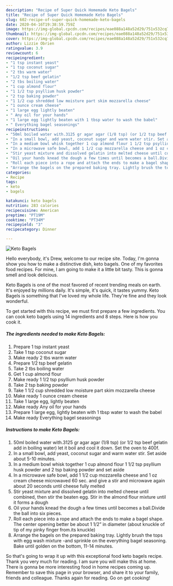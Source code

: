 ```yaml
---
description: "Recipe of Super Quick Homemade Keto Bagels"
title: "Recipe of Super Quick Homemade Keto Bagels"
slug: 602-recipe-of-super-quick-homemade-keto-bagels
date: 2020-04-16T19:38:59.759Z
image: https://img-global.cpcdn.com/recipes/eae088a148a52d29/751x532cq70/keto-bagels-recipe-main-photo.jpg
thumbnail: https://img-global.cpcdn.com/recipes/eae088a148a52d29/751x532cq70/keto-bagels-recipe-main-photo.jpg
cover: https://img-global.cpcdn.com/recipes/eae088a148a52d29/751x532cq70/keto-bagels-recipe-main-photo.jpg
author: Lizzie Obrien
ratingvalue: 3.9
reviewcount: 6
recipeingredient:
- "1 tsp instant yeast"
- "1 tsp coconut sugar"
- "2 tbs warm water"
- "1/2 tsp beef gelatin"
- "2 tbs boiling water"
- "1 cup almond flour"
- "1 1/2 tsp psyllium husk powder"
- "2 tsp baking powder"
- "1 1/2 cup shredded low moisture part skim mozzarella cheese"
- "1 ounce cream cheese"
- "1 large egg lightly beaten"
- " Any oil for your hands"
- "1 large egg lightly beaten with 1 tbsp water to wash the babel"
- " Everything bagel seasonings"
recipeinstructions:
- "50ml boiled water with.3125 gr agar agar (1/8 tsp) (or 1/2 tsp beef gelatin add in boiling water) let it boil and cool it down. Set the oven to 400f."
- "In a small bowl, add yeast, coconut sugar and warm water stir. Set aside about 5-10 minutes."
- "In a medium bowl whisk together 1 cup almond flour 1 1/2 tsp psyllium husk powder and 2 tsp baking powder and set aside"
- "In a microwave safe bowl, add 1 1/2 cup mozzarella cheese and 1 oz cream cheese microwaved 60 sec. and give a stir and microwave again about 20 seconds until cheese fully melted"
- "Stir yeast mixture and dissolved gelatin into melted cheese until combined, then stir the beaten egg. Stir in the almond flour mixture until it forms a dough"
- "Oil your hands knead the dough a few times until becomes a ball.Divide the ball into six pieces."
- "Roll each piece into a rope and attach the ends to make a bagel shape. The center opening better be about 1 1/2” in diameter (about knuckle of tip of my pinky finger from.its knuckle)"
- "Arrange the bagels on the prepared baking tray. Lightly brush the tops with egg wash mixture -and sprinkle on the everything bagel seasoning. Bake until golden on the bottom, 11-14 minutes."
categories:
- Recipe
tags:
- keto
- bagels

katakunci: keto bagels 
nutrition: 283 calories
recipecuisine: American
preptime: "PT19M"
cooktime: "PT34M"
recipeyield: "3"
recipecategory: Dinner

---
```



![Keto Bagels](https://img-global.cpcdn.com/recipes/eae088a148a52d29/751x532cq70/keto-bagels-recipe-main-photo.jpg)

Hello everybody, it's Drew, welcome to our recipe site. Today, I'm gonna show you how to make a distinctive dish, keto bagels. One of my favorites food recipes. For mine, I am going to make it a little bit tasty. This is gonna smell and look delicious.

Keto Bagels is one of the most favored of recent trending meals on earth. It's enjoyed by millions daily. It's simple, it's quick, it tastes yummy. Keto Bagels is something that I've loved my whole life. They're fine and they look wonderful.




To get started with this recipe, we must first prepare a few ingredients. You can cook keto bagels using 14 ingredients and 8 steps. Here is how you cook it.

<!--inarticleads1-->

##### The ingredients needed to make Keto Bagels:

1. Prepare 1 tsp instant yeast
1. Take 1 tsp coconut sugar
1. Make ready 2 tbs warm water
1. Prepare 1/2 tsp beef gelatin
1. Take 2 tbs boiling water
1. Get 1 cup almond flour
1. Make ready 1 1/2 tsp psyllium husk powder
1. Take 2 tsp baking powder
1. Take 1 1/2 cup shredded low moisture part skim mozzarella cheese
1. Make ready 1 ounce cream cheese
1. Take 1 large egg, lightly beaten
1. Make ready  Any oil for your hands
1. Prepare 1 large egg, lightly beaten with 1 tbsp water to wash the babel
1. Make ready  Everything bagel seasonings




<!--inarticleads2-->

##### Instructions to make Keto Bagels:

1. 50ml boiled water with.3125 gr agar agar (1/8 tsp) (or 1/2 tsp beef gelatin add in boiling water) let it boil and cool it down. Set the oven to 400f.
1. In a small bowl, add yeast, coconut sugar and warm water stir. Set aside about 5-10 minutes.
1. In a medium bowl whisk together 1 cup almond flour 1 1/2 tsp psyllium husk powder and 2 tsp baking powder and set aside
1. In a microwave safe bowl, add 1 1/2 cup mozzarella cheese and 1 oz cream cheese microwaved 60 sec. and give a stir and microwave again about 20 seconds until cheese fully melted
1. Stir yeast mixture and dissolved gelatin into melted cheese until combined, then stir the beaten egg. Stir in the almond flour mixture until it forms a dough
1. Oil your hands knead the dough a few times until becomes a ball.Divide the ball into six pieces.
1. Roll each piece into a rope and attach the ends to make a bagel shape. The center opening better be about 1 1/2” in diameter (about knuckle of tip of my pinky finger from.its knuckle)
1. Arrange the bagels on the prepared baking tray. Lightly brush the tops with egg wash mixture -and sprinkle on the everything bagel seasoning. Bake until golden on the bottom, 11-14 minutes.




So that's going to wrap it up with this exceptional food keto bagels recipe. Thank you very much for reading. I am sure you will make this at home. There is gonna be more interesting food in home recipes coming up. Remember to save this page in your browser, and share it to your family, friends and colleague. Thanks again for reading. Go on get cooking!

